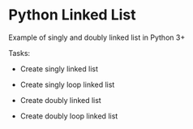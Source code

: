 # Python Linked List

Example of singly and doubly linked list in Python 3+

Tasks:
- Create singly linked list
- Create singly loop linked list

- Create doubly linked list
- Create doubly loop linked list